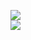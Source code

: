 [![](https://img.shields.io/badge/Made%20With-Github%20Spray-lightgrey.svg?style=for-the-badge&logo=github)](https://github.com/Annihil/github-spray#7032)  
[![](https://i.imgur.com/2DrTn0Z.gif)](https://github.com/Annihil/github-spray)